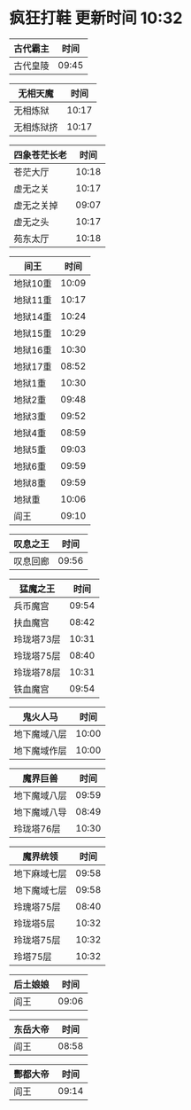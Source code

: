 # 疯狂打鞋 更新时间 10:32

| 古代霸主   | 时间    |
|--------|-------|
| 古代皇陵 | 09:45 |

| 无相天魔   | 时间    |
|--------|-------|
| 无相炼狱 | 10:17 |
| 无相炼狱挤 | 10:17 |

| 四象苍茫长老   | 时间    |
|--------|-------|
| 苍茫大厅 | 10:18 |
| 虚无之关 | 10:17 |
| 虚无之关掉 | 09:07 |
| 虚无之头 | 10:17 |
| 苑东太厅 | 10:18 |

| 间王   | 时间    |
|--------|-------|
| 地狱10重 | 10:09 |
| 地狱11重 | 10:17 |
| 地狱14重 | 10:24 |
| 地狱15重 | 10:29 |
| 地狱16重 | 10:30 |
| 地狱17重 | 08:52 |
| 地狱1重 | 10:30 |
| 地狱2重 | 09:48 |
| 地狱3重 | 09:52 |
| 地狱4重 | 08:59 |
| 地狱5重 | 09:03 |
| 地狱6重 | 09:59 |
| 地狱8重 | 09:59 |
| 地狱重 | 10:06 |
| 阎王 | 09:10 |

| 叹息之王   | 时间    |
|--------|-------|
| 叹息回廊 | 09:56 |

| 猛魔之王   | 时间    |
|--------|-------|
| 兵币魔宫 | 09:54 |
| 扶血魔宫 | 08:42 |
| 玲珑塔73层 | 10:31 |
| 玲珑塔75层 | 08:40 |
| 玲珑塔78层 | 10:31 |
| 铁血魔宫 | 09:54 |

| 鬼火人马   | 时间    |
|--------|-------|
| 地下魔域八层 | 10:00 |
| 地下魔域作层 | 10:00 |

| 魔界巨兽   | 时间    |
|--------|-------|
| 地下魔域八层 | 09:59 |
| 地下魔域八导 | 08:49 |
| 玲珑塔76层 | 10:30 |

| 魔界统领   | 时间    |
|--------|-------|
| 地下麻域七层 | 09:58 |
| 地下魔域七层 | 09:58 |
| 玲瑰塔75层 | 08:40 |
| 玲珑塔5层 | 10:32 |
| 玲珑塔75层 | 10:32 |
| 玲塔75层 | 10:32 |

| 后土娘娘   | 时间    |
|--------|-------|
| 阎王 | 09:06 |

| 东岳大帝   | 时间    |
|--------|-------|
| 阎王 | 08:58 |

| 酆都大帝   | 时间    |
|--------|-------|
| 阎王 | 09:14 |